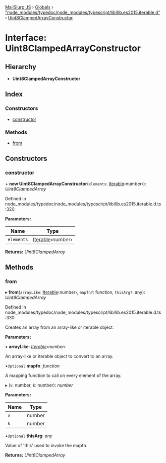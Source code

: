 [MailSlurp JS](../README.md) › [Globals](../globals.md) › ["node_modules/typedoc/node_modules/typescript/lib/lib.es2015.iterable.d"](../modules/_node_modules_typedoc_node_modules_typescript_lib_lib_es2015_iterable_d_.md) › [Uint8ClampedArrayConstructor](_node_modules_typedoc_node_modules_typescript_lib_lib_es2015_iterable_d_.uint8clampedarrayconstructor.md)

# Interface: Uint8ClampedArrayConstructor

## Hierarchy

* **Uint8ClampedArrayConstructor**

## Index

### Constructors

* [constructor](_node_modules_typedoc_node_modules_typescript_lib_lib_es2015_iterable_d_.uint8clampedarrayconstructor.md#constructor)

### Methods

* [from](_node_modules_typedoc_node_modules_typescript_lib_lib_es2015_iterable_d_.uint8clampedarrayconstructor.md#from)

## Constructors

###  constructor

\+ **new Uint8ClampedArrayConstructor**(`elements`: [Iterable](_node_modules_typedoc_node_modules_typescript_lib_lib_es2015_iterable_d_.iterable.md)‹number›): *Uint8ClampedArray*

Defined in node_modules/typedoc/node_modules/typescript/lib/lib.es2015.iterable.d.ts:320

**Parameters:**

Name | Type |
------ | ------ |
`elements` | [Iterable](_node_modules_typedoc_node_modules_typescript_lib_lib_es2015_iterable_d_.iterable.md)‹number› |

**Returns:** *Uint8ClampedArray*

## Methods

###  from

▸ **from**(`arrayLike`: [Iterable](_node_modules_typedoc_node_modules_typescript_lib_lib_es2015_iterable_d_.iterable.md)‹number›, `mapfn?`: function, `thisArg?`: any): *Uint8ClampedArray*

Defined in node_modules/typedoc/node_modules/typescript/lib/lib.es2015.iterable.d.ts:330

Creates an array from an array-like or iterable object.

**Parameters:**

▪ **arrayLike**: *[Iterable](_node_modules_typedoc_node_modules_typescript_lib_lib_es2015_iterable_d_.iterable.md)‹number›*

An array-like or iterable object to convert to an array.

▪`Optional`  **mapfn**: *function*

A mapping function to call on every element of the array.

▸ (`v`: number, `k`: number): *number*

**Parameters:**

Name | Type |
------ | ------ |
`v` | number |
`k` | number |

▪`Optional`  **thisArg**: *any*

Value of 'this' used to invoke the mapfn.

**Returns:** *Uint8ClampedArray*
